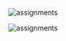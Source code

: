 
![assignments](https://github.com/shreeshailaya/c-dac/blob/main/Web%20Programming/Media/Assignments/21-7-d6.png)




![assignments](https://github.com/shreeshailaya/c-dac/blob/main/Web%20Programming/Media/Assignments/21-7-d6-2.png)
